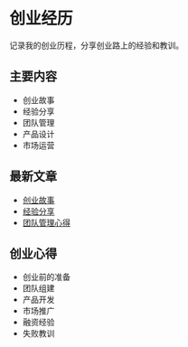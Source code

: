 # 创业经历

记录我的创业历程，分享创业路上的经验和教训。

## 主要内容

- 创业故事
- 经验分享
- 团队管理
- 产品设计
- 市场运营

## 最新文章

- [创业故事](/startup/stories)
- [经验分享](/startup/experience)
- [团队管理心得](/startup/team)

## 创业心得

- 创业前的准备
- 团队组建
- 产品开发
- 市场推广
- 融资经验
- 失败教训 